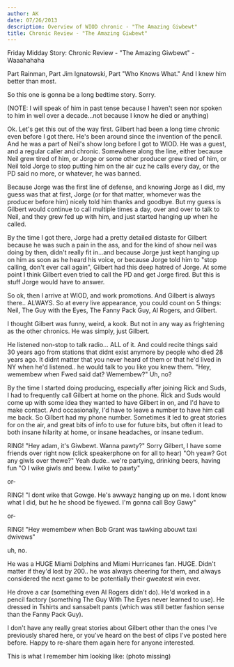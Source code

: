 ```yaml
---
author: AK
date: 07/26/2013
description: Overview of WIOD chronic - "The Amazing Giwbewt"
title: Chronic Review - "The Amazing Giwbewt"
---
```


Friday Midday Story: Chronic Review - "The Amazing Giwbewt" - Waaahahaha

Part Rainman, Part Jim Ignatowski, Part "Who Knows What." And I knew him better than most.

So this one is gonna be a long bedtime story. Sorry.

(NOTE: I will speak of him in past tense because I haven't seen nor spoken to him in well over a decade...not because I know he died or anything)

Ok. Let's get this out of the way first. Gilbert had been a long time chronic even before I got there. He's been around since the invention of the pencil. And he was a part of Neil's show long before I got to WIOD. He was a guest, and a regular caller and chronic. Somewhere along the line, either because Neil grew tired of him, or Jorge or some other producer grew tired of him, or Neil told Jorge to stop putting him on the air cuz he calls every day, or the PD said no more, or whatever, he was banned.

Because Jorge was the first line of defense, and knowing Jorge as I did, my guess was that at first, Jorge (or for that matter, whomever was the producer before him) nicely told him thanks and goodbye. But my guess is Gilbert would continue to call multiple times a day, over and over to talk to Neil, and they grew fed up with him, and just started hanging up when he called.

By the time I got there, Jorge had a pretty detailed distaste for Gilbert because he was such a pain in the ass, and for the kind of show neil was doing by then, didn't really fit in...and because Jorge just kept hanging up on him as soon as he heard his voice, or because Jorge told him to "stop calling, don't ever call again", Gilbert had this deep hatred of Jorge. At some point I think Gilbert even tried to call the PD and get Jorge fired. But this is stuff Jorge would have to answer.

So ok, then I arrive at WIOD, and work promotions. And Gilbert is always there.. ALWAYS. So at every live appearance, you could count on 5 things: Neil, The Guy with the Eyes, The Fanny Pack Guy, Al Rogers, and Gilbert.

I thought Gilbert was funny, weird, a kook. But not in any way as frightening as the other chronics. He was simply, just Gilbert.

He listened non-stop to talk radio... ALL of it. And could recite things said 30 years ago from stations that didnt exist anymore by people who died 28 years ago. It didnt matter that you never heard of them or that he'd lived in NY when he'd listened.. he would talk to you like you knew them. "Hey, wemembew when Fwed said dat? Wemembew?" Uh, no?

By the time I started doing producing, especially after joining Rick and Suds, I had to frequently call Gilbert at home on the phone. Rick and Suds would come up with some idea they wanted to have Gilbert in on, and I'd have to make contact. And occasionally, I'd have to leave a number to have him call me back. So Gilbert had my phone number. Sometimes it led to great stories for on the air, and great bits of info to use for future bits, but often it lead to both insane hilarity at home, or insane headaches, or insane tedium.

RING!
"Hey adam, it's Giwbewt. Wanna pawty?"
Sorry Gilbert, I have some friends over right now (click speakerphone on for all to hear)
"Oh yeaw? Got any giwls over thewe?"
Yeah dude.. we're partying, drinking beers, having fun
"O I wike giwls and beew. I wike to pawty"

or-

RING!
"I dont wike that Gowge. He's awwayz hanging up on me. I dont know what I did, but he he shood be fiyewed. I'm gonna call Boy Gawy"

or-

RING!
"Hey wemembew when Bob Grant was tawking abouwt taxi dwivews"

uh, no.

He was a HUGE Miami Dolphins and Miami Hurricanes fan. HUGE. Didn't matter if they'd lost by 200.. he was always cheering for them, and always considered the next game to be potentially their gweatest win ever.

He drove a car (something even Al Rogers didn't do). He'd worked in a pencil factory (something The Guy With The Eyes never learned to use). He dressed in Tshirts and sansabelt pants (which was still better fashion sense than the Fanny Pack Guy).

I don't have any really great stories about Gilbert other than the ones I've previously shared here, or you've heard on the best of clips I've posted here before. Happy to re-share them again here for anyone interested.

This is what I remember him looking like:
(photo missing)
